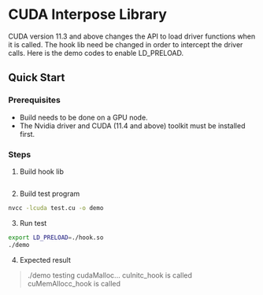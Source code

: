 # CUDA Interpose Library
CUDA version 11.3 and above changes the API to load driver functions when it is called. The hook lib need be changed in order to intercept the driver calls. Here is the demo
codes to enable LD_PRELOAD.

## Quick Start

### Prerequisites
* Build needs to be done on a GPU node.
* The Nvidia driver and CUDA (11.4 and above) toolkit must be installed first.

### Steps

1. Build hook lib
```nvcc -shared -lcuda --compiler-options '-fPIC' hook.cpp -o hook.so
```

2. Build test program
```bash
nvcc -lcuda test.cu -o demo
```

3. Run test
```bash
export LD_PRELOAD=./hook.so
./demo
```

4. Expected result 
>./demo
testing cudaMalloc... 
cuInitc_hook is called
cuMemAllocc_hook is called
